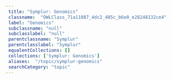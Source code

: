 ```yaml
--- 
 title: "Symplur: Genomics" 
 classname:  "OWLClass_71a11087_4dc2_485c_b6e0_e28248132ce4" 
 label: "Genomics" 
 subclassname: "null" 
 subclasslabel: "null" 
 parentclassname: "Symplur" 
 parentclasslabel: "Symplur" 
 equalentCollections: [] 
 collections: ['Symplur: Genomics']
 aliases:  "/topic/symplur-genomics"  
 searchCategory: "topic" 
---
```

